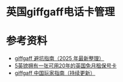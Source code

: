 # 英国giffgaff电话卡管理







# 参考资料
- [giffgaff 避坑指南（2025 年最新整理）](https://github.com/youweijinjin/giffgaff)
- [5英镑拥有一张可用20年的英国免月租保号卡](https://x.com/moncici_is_girl/status/1904694256092275177)
- [giffgaff 中国玩家指南（持续更新）](https://telegra.ph/Giffgaff-SIM-Card-in-China-Channel-10-29)

